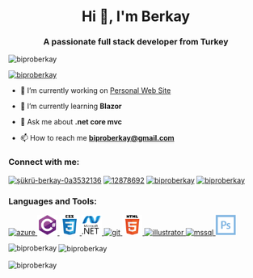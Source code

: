 <h1 align="center">Hi 👋, I'm Berkay</h1>
<h3 align="center">A passionate full stack developer from Turkey</h3>

<p align="left"> <img src="https://komarev.com/ghpvc/?username=biproberkay&label=Profile%20views&color=0e75b6&style=flat" alt="biproberkay" /> </p>

<p align="left"> <a href="https://github.com/ryo-ma/github-profile-trophy"><img src="https://github-profile-trophy.vercel.app/?username=biproberkay" alt="biproberkay" /></a> </p>

- 🔭 I’m currently working on [Personal Web Site](https://github.com/users/biproberkay/projects/13)

- 🌱 I’m currently learning **Blazor**

- 💬 Ask me about **.net core mvc**

- 📫 How to reach me **biproberkay@gmail.com**

<h3 align="left">Connect with me:</h3>
<p align="left">
<a href="https://linkedin.com/in/şükrü-berkay-0a3532136" target="blank"><img align="center" src="https://raw.githubusercontent.com/rahuldkjain/github-profile-readme-generator/master/src/images/icons/Social/linked-in-alt.svg" alt="şükrü-berkay-0a3532136" height="30" width="40" /></a>
<a href="https://stackoverflow.com/users/12878692" target="blank"><img align="center" src="https://raw.githubusercontent.com/rahuldkjain/github-profile-readme-generator/master/src/images/icons/Social/stack-overflow.svg" alt="12878692" height="30" width="40" /></a>
<a href="https://instagram.com/biproberkay" target="blank"><img align="center" src="https://raw.githubusercontent.com/rahuldkjain/github-profile-readme-generator/master/src/images/icons/Social/instagram.svg" alt="biproberkay" height="30" width="40" /></a>
<a href="https://www.youtube.com/c/biproberkay" target="blank"><img align="center" src="https://raw.githubusercontent.com/rahuldkjain/github-profile-readme-generator/master/src/images/icons/Social/youtube.svg" alt="biproberkay" height="30" width="40" /></a>
</p>

<h3 align="left">Languages and Tools:</h3>
<p align="left">
    <!--<a href="https://angular.io" target="_blank"> <img src="https://angular.io/assets/images/logos/angular/angular.svg" alt="angular" width="40" height="40" /> </a>-->
    <!--<a href="https://angular.io" target="_blank"> <img src="https://raw.githubusercontent.com/devicons/devicon/master/icons/angularjs/angularjs-original-wordmark.svg" alt="angularjs" width="40" height="40" /> </a>-->
    <a href="https://azure.microsoft.com/en-in/" target="_blank"> <img src="https://www.vectorlogo.zone/logos/microsoft_azure/microsoft_azure-icon.svg" alt="azure" width="40" height="40" /> </a>
    <!--<a href="https://www.blender.org/" target="_blank"> <img src="https://download.blender.org/branding/community/blender_community_badge_white.svg" alt="blender" width="40" height="40" /> </a>-->
    <a href="https://www.w3schools.com/cs/" target="_blank"> <img src="https://raw.githubusercontent.com/devicons/devicon/master/icons/csharp/csharp-original.svg" alt="csharp" width="40" height="40" /> </a>
    <a href="https://www.w3schools.com/css/" target="_blank"> <img src="https://raw.githubusercontent.com/devicons/devicon/master/icons/css3/css3-original-wordmark.svg" alt="css3" width="40" height="40" /> </a>
    <a href="https://dotnet.microsoft.com/" target="_blank"> <img src="https://raw.githubusercontent.com/devicons/devicon/master/icons/dot-net/dot-net-original-wordmark.svg" alt="dotnet" width="40" height="40" /> </a>
    <a href="https://git-scm.com/" target="_blank"> <img src="https://www.vectorlogo.zone/logos/git-scm/git-scm-icon.svg" alt="git" width="40" height="40" /> </a>
    <a href="https://www.w3.org/html/" target="_blank"> <img src="https://raw.githubusercontent.com/devicons/devicon/master/icons/html5/html5-original-wordmark.svg" alt="html5" width="40" height="40" /> </a>
    <a href="https://www.adobe.com/in/products/illustrator.html" target="_blank"> <img src="https://www.vectorlogo.zone/logos/adobe_illustrator/adobe_illustrator-icon.svg" alt="illustrator" width="40" height="40" /> </a>
    <!--<a href="https://ionicframework.com" target="_blank"> <img src="https://upload.wikimedia.org/wikipedia/commons/d/d1/Ionic_Logo.svg" alt="ionic" width="40" height="40" /> </a>-->
    <!--<a href="https://www.java.com" target="_blank"> <img src="https://raw.githubusercontent.com/devicons/devicon/master/icons/java/java-original.svg" alt="java" width="40" height="40" /> </a>-->
    <!--<a href="https://developer.mozilla.org/en-US/docs/Web/JavaScript" target="_blank"> <img src="https://raw.githubusercontent.com/devicons/devicon/master/icons/javascript/javascript-original.svg" alt="javascript" width="40" height="40" /> </a>-->
    <a href="https://www.microsoft.com/en-us/sql-server" target="_blank"> <img src="https://www.svgrepo.com/show/303229/microsoft-sql-server-logo.svg" alt="mssql" width="40" height="40" /> </a>
    <!--<a href="https://www.mysql.com/" target="_blank"> <img src="https://raw.githubusercontent.com/devicons/devicon/master/icons/mysql/mysql-original-wordmark.svg" alt="mysql" width="40" height="40" /> </a>-->
    <a href="https://www.photoshop.com/en" target="_blank"> <img src="https://raw.githubusercontent.com/devicons/devicon/master/icons/photoshop/photoshop-line.svg" alt="photoshop" width="40" height="40" /> </a>
    <!--<a href="https://www.php.net" target="_blank"> <img src="https://raw.githubusercontent.com/devicons/devicon/master/icons/php/php-original.svg" alt="php" width="40" height="40" /> </a>-->
    <!--<a href="https://postman.com" target="_blank"> <img src="https://www.vectorlogo.zone/logos/getpostman/getpostman-icon.svg" alt="postman" width="40" height="40" /> </a>-->
    <!--<a href="https://www.sqlite.org/" target="_blank"> <img src="https://www.vectorlogo.zone/logos/sqlite/sqlite-icon.svg" alt="sqlite" width="40" height="40" /> </a>-->
</p>

<p><img align="left" src="https://github-readme-stats.vercel.app/api/top-langs?username=biproberkay&show_icons=true&locale=en&layout=compact" alt="biproberkay" /></p>

<p>&nbsp;<img align="center" src="https://github-readme-stats.vercel.app/api?username=biproberkay&show_icons=true&locale=en" alt="biproberkay" /></p>

<p><img align="center" src="https://github-readme-streak-stats.herokuapp.com/?user=biproberkay&" alt="biproberkay" /></p>

